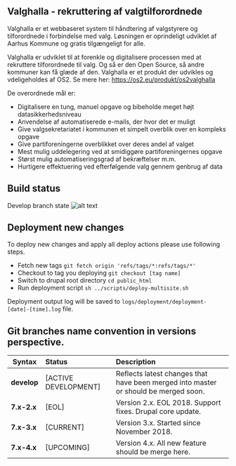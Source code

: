 Valghalla - rekruttering af valgtilforordnede
-----------------------------
Valghalla er et webbaseret system til håndtering af valgstyrere og tilforordnede i forbindelse med valg. Løsningen er oprindeligt udviklet af Aarhus Kommune og gratis tilgængeligt for alle.

Valghalla er udviklet til at forenkle og digitalisere processen med at rekruttere tilforordnede til valg. Og så er den Open Source, så andre kommuner kan få glæde af den. Valghalla er et produkt der udvikles og vdeligeholdes af OS2. Se mere her: https://os2.eu/produkt/os2valghalla

De overordnede mål er:

* Digitalisere en tung, manuel opgave og bibeholde meget højt datasikkerhedsniveau
* Anvendelse af automatiserede e-mails, der hvor det er muligt
* Give valgsekretariatet i kommunen et simpelt overblik over en kompleks opgave
* Give partiforeningerne overblikket over deres andel af valget
* Mest mulig uddelegering ved at smidiggøre partiforeningernes opgave
* Størst mulig automatiseringsgrad af bekræftelser m.m.
* Hurtigere effektuering ved efterfølgende valg gennem genbrug af data

## Build status

Develop branch state ![alt text](https://travis-ci.org/bellcom/valghalla.svg?branch=develop)

## Deployment new changes

To deploy new changes and apply all deploy actions please use following steps. 

* Fetch new tags `git fetch origin 'refs/tags/*:refs/tags/*'`
* Checkout to tag you deploying `git checkout [tag name]`
* Switch to drupal root directory `cd public_html` 
* Run deployment script `sh ../scripts/deploy-multisite.sh`

Deployment output log will be saved to `logs/deployment/deployment-[date]-[time].log` file. 

## Git branches name convention in versions perspective.
| Syntax      | Status               | Description 
| ----        | :----                | :----        
| **develop** | [ACTIVE DEVELOPMENT] | Reflects latest changes that have been merged into master or should be merged soon.
| **7.x-2.x** | [EOL]                | Version 2.x. EOL 2018. Support fixes. Drupal core update.
| **7.x-3.x** | [CURRENT]            | Version 3.x. Started since November 2018.
| **7.x-4.x** | [UPCOMING]           | Version 4.x. All new feature should be merge here.

